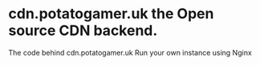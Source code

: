 
# cdn.potatogamer.uk the Open source CDN backend.
The code behind cdn.potatogamer.uk
Run your own instance using Nginx 
